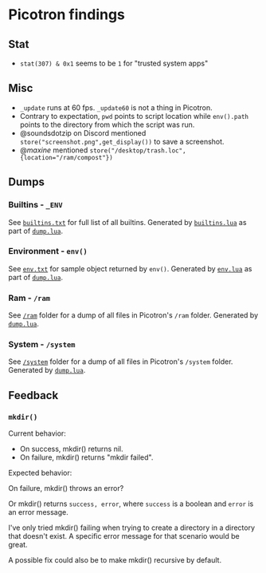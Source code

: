 # Picotron findings

## Stat

- `stat(307) & 0x1` seems to be `1` for "trusted system apps"

## Misc

- `_update` runs at 60 fps. `_update60` is not a thing in Picotron.
- Contrary to expectation, `pwd` points to script location while `env().path` points to the directory from which the script was run.
- @soundsdotzip on Discord mentioned `store("screenshot.png",get_display())` to save a screenshot.
- @_maxine_ mentioned `store("/desktop/trash.loc", {location="/ram/compost"})`

## Dumps

### Builtins - `_ENV`

See [`builtins.txt`](drive/dumps/builtins.txt) for full list of all builtins. Generated by [`builtins.lua`](drive/desktop/projects/builtins/main.lua) as part of [`dump.lua`](drive/projects/dump/dump.lua).

### Environment - `env()`

See [`env.txt`](drive/dumps/env.txt) for sample object returned by `env()`. Generated by [`env.lua`](drive/desktop/projects/env/main.lua) as part of [`dump.lua`](drive/projects/dump/dump.lua).

### Ram - `/ram`

See [`/ram`](drive/dumps/ram) folder for a dump of all files in Picotron's `/ram` folder. Generated by [`dump.lua`](drive/projects/dump/dump.lua).

### System - `/system`

See [`/system`](drive/dumps/system) folder for a dump of all files in Picotron's `/system` folder. Generated by [`dump.lua`](drive/projects/dump/dump.lua).

## Feedback

### `mkdir()`

Current behavior:

- On success, mkdir() returns nil.
- On failure, mkdir() returns "mkdir failed".

Expected behavior:

On failure, mkdir() throws an error?

Or mkdir() returns `success, error`, where `success` is a boolean and `error` is an error message.

I've only tried mkdir() failing when trying to create a directory in a directory that doesn't exist. A specific error message for that scenario would be great.

A possible fix could also be to make mkdir() recursive by default.

